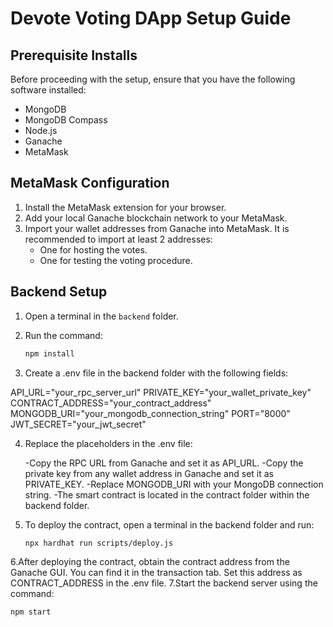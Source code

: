 # Devote Voting DApp Setup Guide

## Prerequisite Installs

Before proceeding with the setup, ensure that you have the following software installed:

- MongoDB
- MongoDB Compass
- Node.js
- Ganache
- MetaMask

## MetaMask Configuration

1. Install the MetaMask extension for your browser.
2. Add your local Ganache blockchain network to your MetaMask.
3. Import your wallet addresses from Ganache into MetaMask. It is recommended to import at least 2 addresses:
   - One for hosting the votes.
   - One for testing the voting procedure.

## Backend Setup

1. Open a terminal in the `backend` folder.
2. Run the command:

   ```sh
   npm install
3. Create a .env file in the backend folder with the following fields:

API_URL="your_rpc_server_url"
PRIVATE_KEY="your_wallet_private_key"
CONTRACT_ADDRESS="your_contract_address"
MONGODB_URI="your_mongodb_connection_string"
PORT="8000"
JWT_SECRET="your_jwt_secret"

4. Replace the placeholders in the .env file:

   -Copy the RPC URL from Ganache and set it as API_URL.
   -Copy the private key from any wallet address in Ganache and set it as PRIVATE_KEY.
   -Replace MONGODB_URI with your MongoDB connection string.
   -The smart contract is located in the contract folder within the backend folder.
5. To deploy the contract, open a terminal in the backend folder and run:
   ```sh
   npx hardhat run scripts/deploy.js
   
6.After deploying the contract, obtain the contract address from the Ganache GUI. You can find it in the transaction tab. Set this address as CONTRACT_ADDRESS in the .env file.
7.Start the backend server using the command:
```sh
npm start

